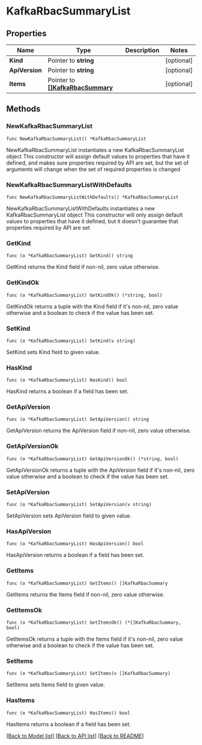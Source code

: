 # KafkaRbacSummaryList

## Properties

Name | Type | Description | Notes
------------ | ------------- | ------------- | -------------
**Kind** | Pointer to **string** |  | [optional] 
**ApiVersion** | Pointer to **string** |  | [optional] 
**Items** | Pointer to [**[]KafkaRbacSummary**](KafkaRbacSummary.md) |  | [optional] 

## Methods

### NewKafkaRbacSummaryList

`func NewKafkaRbacSummaryList() *KafkaRbacSummaryList`

NewKafkaRbacSummaryList instantiates a new KafkaRbacSummaryList object
This constructor will assign default values to properties that have it defined,
and makes sure properties required by API are set, but the set of arguments
will change when the set of required properties is changed

### NewKafkaRbacSummaryListWithDefaults

`func NewKafkaRbacSummaryListWithDefaults() *KafkaRbacSummaryList`

NewKafkaRbacSummaryListWithDefaults instantiates a new KafkaRbacSummaryList object
This constructor will only assign default values to properties that have it defined,
but it doesn't guarantee that properties required by API are set

### GetKind

`func (o *KafkaRbacSummaryList) GetKind() string`

GetKind returns the Kind field if non-nil, zero value otherwise.

### GetKindOk

`func (o *KafkaRbacSummaryList) GetKindOk() (*string, bool)`

GetKindOk returns a tuple with the Kind field if it's non-nil, zero value otherwise
and a boolean to check if the value has been set.

### SetKind

`func (o *KafkaRbacSummaryList) SetKind(v string)`

SetKind sets Kind field to given value.

### HasKind

`func (o *KafkaRbacSummaryList) HasKind() bool`

HasKind returns a boolean if a field has been set.

### GetApiVersion

`func (o *KafkaRbacSummaryList) GetApiVersion() string`

GetApiVersion returns the ApiVersion field if non-nil, zero value otherwise.

### GetApiVersionOk

`func (o *KafkaRbacSummaryList) GetApiVersionOk() (*string, bool)`

GetApiVersionOk returns a tuple with the ApiVersion field if it's non-nil, zero value otherwise
and a boolean to check if the value has been set.

### SetApiVersion

`func (o *KafkaRbacSummaryList) SetApiVersion(v string)`

SetApiVersion sets ApiVersion field to given value.

### HasApiVersion

`func (o *KafkaRbacSummaryList) HasApiVersion() bool`

HasApiVersion returns a boolean if a field has been set.

### GetItems

`func (o *KafkaRbacSummaryList) GetItems() []KafkaRbacSummary`

GetItems returns the Items field if non-nil, zero value otherwise.

### GetItemsOk

`func (o *KafkaRbacSummaryList) GetItemsOk() (*[]KafkaRbacSummary, bool)`

GetItemsOk returns a tuple with the Items field if it's non-nil, zero value otherwise
and a boolean to check if the value has been set.

### SetItems

`func (o *KafkaRbacSummaryList) SetItems(v []KafkaRbacSummary)`

SetItems sets Items field to given value.

### HasItems

`func (o *KafkaRbacSummaryList) HasItems() bool`

HasItems returns a boolean if a field has been set.


[[Back to Model list]](../README.md#documentation-for-models) [[Back to API list]](../README.md#documentation-for-api-endpoints) [[Back to README]](../README.md)


